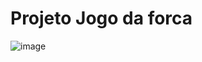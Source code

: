 # Projeto Jogo da forca

![image](https://user-images.githubusercontent.com/11545292/60771805-53697d80-a0c3-11e9-9c8d-2de4281c28b6.png)

